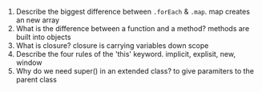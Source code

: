 1. Describe the biggest difference between `.forEach` & `.map`. map creates an new array
2. What is the difference between a function and a method? methods are built into objects
3. What is closure? closure is carrying variables down scope
4. Describe the four rules of the 'this' keyword. implicit, explisit, new, window 
5. Why do we need super() in an extended class? to give paramiters to the parent class
